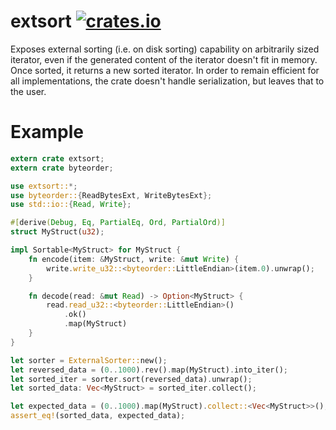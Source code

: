 extsort [![crates.io](https://img.shields.io/crates/v/extsort.svg)](https://crates.io/crates/extsort)
==========

Exposes external sorting (i.e. on disk sorting) capability on arbitrarily sized iterator, even if the
generated content of the iterator doesn't fit in memory. Once sorted, it returns a new sorted iterator.
In order to remain efficient for all implementations, the crate doesn't handle serialization, but leaves that to the user.

# Example
```rust
extern crate extsort;
extern crate byteorder;

use extsort::*;
use byteorder::{ReadBytesExt, WriteBytesExt};
use std::io::{Read, Write};

#[derive(Debug, Eq, PartialEq, Ord, PartialOrd)]
struct MyStruct(u32);

impl Sortable<MyStruct> for MyStruct {
    fn encode(item: &MyStruct, write: &mut Write) {
        write.write_u32::<byteorder::LittleEndian>(item.0).unwrap();
    }

    fn decode(read: &mut Read) -> Option<MyStruct> {
        read.read_u32::<byteorder::LittleEndian>()
            .ok()
            .map(MyStruct)
    }
}

let sorter = ExternalSorter::new();
let reversed_data = (0..1000).rev().map(MyStruct).into_iter();
let sorted_iter = sorter.sort(reversed_data).unwrap();
let sorted_data: Vec<MyStruct> = sorted_iter.collect();

let expected_data = (0..1000).map(MyStruct).collect::<Vec<MyStruct>>();
assert_eq!(sorted_data, expected_data);
```
